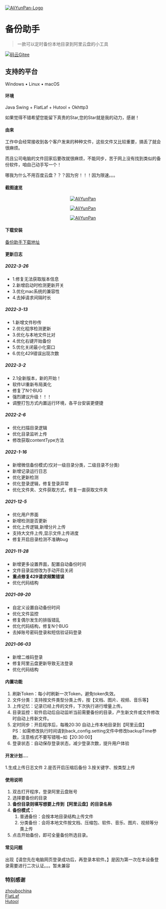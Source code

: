 <a href="https://gitee.com/xingk-code/AliYunPan">
 <img alt="AliYunPan-Logo" src="https://images.gitee.com/uploads/images/2022/0228/182550_33a29e1b_4873209.png">
</a>
  
# 备份助手 
> 一款可以定时备份本地目录到阿里云盘的小工具

[![码云Gitee](https://gitee.com/xingk-code/AliYunPan/badge/star.svg?theme=blue)](https://gitee.com/xingk-code/AliYunPan)


## 支持的平台
Windows • Linux • macOS

#### 环境

Java Swing + FlatLaf + Hutool + Okhttp3

如果觉得不错希望您能留下真贵的Star,您的Star就是我的动力，感谢！

#### 由来

工作中会经常接收到各个客户发来的种种文件，这些文件又比较重要，搞丢了就会很麻烦。

而且公司电脑的文件回家后要改就很麻烦，不能同步，苦于网上没有找到类似的备份软件，咱自己动手写一个！

哪我为什么不用百度云盘？？？因为穷！！！因为限速。。。

#### 截图速览

<p align="center">
  <a href="https://images.gitee.com/uploads/images/2022/0228/184705_4b743edb_4873209.png">
   <img alt="AliYunPan" src="https://images.gitee.com/uploads/images/2022/0228/184705_4b743edb_4873209.png">
  </a>
</p>

<p align="center">
  <a href="https://images.gitee.com/uploads/images/2022/0228/184734_bfa88bd4_4873209.png">
   <img alt="AliYunPan" src="https://images.gitee.com/uploads/images/2022/0228/184734_bfa88bd4_4873209.png">
  </a>
</p>

<p align="center">
  <a href="https://images.gitee.com/uploads/images/2022/0228/184836_e0f63180_4873209.png">
   <img alt="AliYunPan" src="https://images.gitee.com/uploads/images/2022/0228/184836_e0f63180_4873209.png">
  </a>
</p>
 

#### 下载安装
[备份助手下载地址](https://gitee.com/xingk-code/AliYunPan/releases)  

#### 更新日志

##### 2022-3-26

- 1.修复无法获取版本信息
- 2.新增启动时检测更新开关
- 3.优化mac系统的兼容性
- 4.去掉请求间隔时长

##### 2022-3-13

- 1.新增文件秒传
- 2.优化程序检测更新
- 3.优化与本地文件比对
- 4.优化右键开始备份
- 5.优化关闭最小化窗口
- 6.优化429错误出现次数

##### 2022-3-2

- 2.1全新版本，新的开始！
- 软件UI重新布局美化
- 修复了N个BUG
- 强烈建议升级！！！
- 调整打包方式内置运行环境，各平台安装更便捷

##### 2022-2-6

- 优化扫描目录逻辑
- 优化目录监听上传
- 修改获取contentType方法

##### 2022-1-16

- 新增微信备份模式(仅对一级目录分类，二级目录不分类)
- 新增记录运行日志
- 优化更新检测
- 优化登录逻辑，修复登录异常
- 优化文件夹、文件获取方式，修复一直获取文件夹

##### 2021-12-5

- 优化用户界面
- 新增检测是否更新
- 优化上传逻辑,新增分片上传
- 支持大文件上传,显示文件上传进度
- 修复开启目录检测不准确bug

##### 2021-11-28

- 新增更多设置界面，配置自动备份时间
- 文件目录监控改为手动开启关闭
-  **重点修复429请求频繁错误** 
- 优化代码结构
##### 2021-09-20


- 自定义设置自动备份时间
- 优化文件监控
- 修复偶尔发生的排版错乱
- 优化代码结构，修复N个BUG
- 去掉账号密码登录和短信验证码登录


##### 2021-06-03


- 新增二维码登录
- 修复阿里云盘更新导致无法登录
- 优化代码结构


#### 内置功能
1.  刷新Token：每小时刷新一次Token，避免token失效。
2.  文件分类：支持按文件类型分类上传，按【文档、图片、视频、音乐等】
3.  上传记忆：记录已经上传的文件，下次执行进行增量上传。
4.  目录监控：软件启动后自动监听当前需要备份的目录，产生新文件或文件修改时自动上传新文件。
5.  定时同步：开启程序后，每晚20:30 自动上传本地目录到【阿里云盘】<br>
PS：如需修改执行时间请到back_config.setting文件中修改backupTime参数，注意格式不要写错哦~如【20:30:00】
6.  登录状态：自动保存登录状态，减少登录次数，提升用户体验
#### 开发计划....
1.生成上传日志文件
2.是否开启压缩后备份
3.按关键字、按类型上传
#### 使用说明

1.  双击打开程序，登录阿里云盘账号
2.  选择要备份的目录
3.  **备份目录则填写想要上传到【阿里云盘】的目录名称**
4.  **备份模式：**
    1. 普通备份：会按本地目录结构上传文件
    2. 分类备份：会将本地文件按文档、压缩包、软件、音乐、图片、视频等分类上传
5.  点击开始备份，即可全量备份所选目录。

#### 常见问题

出现【请您先在电脑网页登录成功后，再登录本软件。】是因为第一次在本设备登录需要进行二次认证。。。暂未兼容

### 特别感谢
[zhoubochina](https://gitee.com/zhoubochina)  
[FlatLaf](https://www.formdev.com/flatlaf/)  
[Hutool](http://hutool.cn/)  

